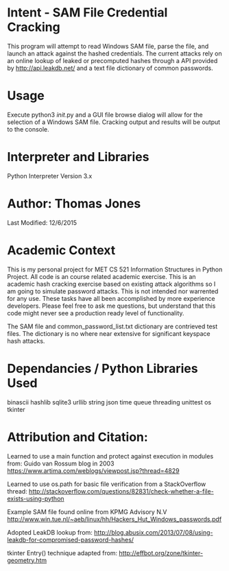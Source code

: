 # Intent - SAM File Credential Cracking
This program will attempt to read Windows SAM file, parse the file, and launch an attack against the hashed credentials.
The current attacks rely on an online lookup of leaked or precomputed hashes through a API provided by http://api.leakdb.net/ and a text file dictionary of common passwords.

# Usage
Execute python3 _init_.py and a GUI file browse dialog will allow for the selection of a Windows SAM file.
Cracking output and results will be output to the console.

# Interpreter and Libraries
Python Interpreter Version 3.x

# Author: Thomas Jones
Last Modified: 12/6/2015

# Academic Context
This is my personal project for MET CS 521 Information Structures in Python Project.
All code is an course related academic exercise. This is an academic hash cracking exercise based on existing attack algorithms so I am going to simulate password attacks.  This is not intended nor warrented for any use. These tasks have all been accomplished by more experience developers.  Please feel free to ask me questions, but understand that this code might never see a production ready level of functionality.

The SAM file and common_password_list.txt dictionary are contrieved test files. The dictionary is no where near extensive  for significant keyspace hash attacks.

# Dependancies / Python Libraries Used
binascii
hashlib
sqlite3
urllib
string
json
time
queue
threading
unittest
os
tkinter

# Attribution and Citation:
Learned to use a main function and protect against execution in modules from:
Guido van Rossum blog in 2003
https://www.artima.com/weblogs/viewpost.jsp?thread=4829

Learned to use os.path for basic file verification from a StackOverflow thread:
http://stackoverflow.com/questions/82831/check-whether-a-file-exists-using-python

Example SAM file found online from KPMG Advisory N.V
http://www.win.tue.nl/~aeb/linux/hh/Hackers_Hut_Windows_passwords.pdf

Adopted LeakDB lookup from:
http://blog.abusix.com/2013/07/08/using-leakdb-for-compromised-password-hashes/

tkinter Entry() technique adapted from: http://effbot.org/zone/tkinter-geometry.htm
